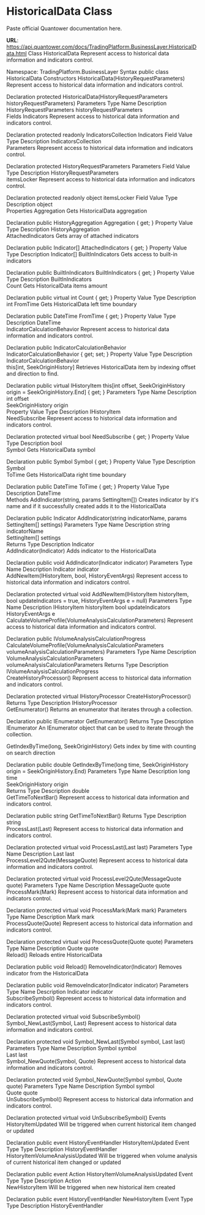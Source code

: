 # HistoricalData Class

Paste official Quantower documentation here.

**URL**: https://api.quantower.com/docs/TradingPlatform.BusinessLayer.HistoricalData.html
Class HistoricalData
Represent access to historical data information and indicators control.

Namespace: TradingPlatform.BusinessLayer
Syntax
public class HistoricalData
Constructors
HistoricalData(HistoryRequestParameters)
Represent access to historical data information and indicators control.

Declaration
protected HistoricalData(HistoryRequestParameters historyRequestParameters)
Parameters
Type	Name	Description
HistoryRequestParameters	historyRequestParameters	
Fields
Indicators
Represent access to historical data information and indicators control.

Declaration
protected readonly IndicatorsCollection Indicators
Field Value
Type	Description
IndicatorsCollection	
Parameters
Represent access to historical data information and indicators control.

Declaration
protected HistoryRequestParameters Parameters
Field Value
Type	Description
HistoryRequestParameters	
itemsLocker
Represent access to historical data information and indicators control.

Declaration
protected readonly object itemsLocker
Field Value
Type	Description
object	
Properties
Aggregation
Gets HistoricalData aggregation

Declaration
public HistoryAggregation Aggregation { get; }
Property Value
Type	Description
HistoryAggregation	
AttachedIndicators
Gets array of attached indicators

Declaration
public Indicator[] AttachedIndicators { get; }
Property Value
Type	Description
Indicator[]	
BuiltInIndicators
Gets access to built-in indicators

Declaration
public BuiltInIndicators BuiltInIndicators { get; }
Property Value
Type	Description
BuiltInIndicators	
Count
Gets HistoricalData items amount

Declaration
public virtual int Count { get; }
Property Value
Type	Description
int	
FromTime
Gets HistoricalData left time boundary

Declaration
public DateTime FromTime { get; }
Property Value
Type	Description
DateTime	
IndicatorCalculationBehavior
Represent access to historical data information and indicators control.

Declaration
public IndicatorCalculationBehavior IndicatorCalculationBehavior { get; set; }
Property Value
Type	Description
IndicatorCalculationBehavior	
this[int, SeekOriginHistory]
Retrieves HistoricalData item by indexing offset and direction to find.

Declaration
public virtual IHistoryItem this[int offset, SeekOriginHistory origin = SeekOriginHistory.End] { get; }
Parameters
Type	Name	Description
int	offset	
SeekOriginHistory	origin	
Property Value
Type	Description
IHistoryItem	
NeedSubscribe
Represent access to historical data information and indicators control.

Declaration
protected virtual bool NeedSubscribe { get; }
Property Value
Type	Description
bool	
Symbol
Gets HistoricalData symbol

Declaration
public Symbol Symbol { get; }
Property Value
Type	Description
Symbol	
ToTime
Gets HistoricalData right time boundary

Declaration
public DateTime ToTime { get; }
Property Value
Type	Description
DateTime	
Methods
AddIndicator(string, params SettingItem[])
Creates indicator by it's name and if it successfully created adds it to the HistoricalData

Declaration
public Indicator AddIndicator(string indicatorName, params SettingItem[] settings)
Parameters
Type	Name	Description
string	indicatorName	
SettingItem[]	settings	
Returns
Type	Description
Indicator	
AddIndicator(Indicator)
Adds indicator to the HistoricalData

Declaration
public void AddIndicator(Indicator indicator)
Parameters
Type	Name	Description
Indicator	indicator	
AddNewItem(IHistoryItem, bool, HistoryEventArgs)
Represent access to historical data information and indicators control.

Declaration
protected virtual void AddNewItem(IHistoryItem historyItem, bool updateIndicators = true, HistoryEventArgs e = null)
Parameters
Type	Name	Description
IHistoryItem	historyItem	
bool	updateIndicators	
HistoryEventArgs	e	
CalculateVolumeProfile(VolumeAnalysisCalculationParameters)
Represent access to historical data information and indicators control.

Declaration
public IVolumeAnalysisCalculationProgress CalculateVolumeProfile(VolumeAnalysisCalculationParameters volumeAnalysisCalculationParameters)
Parameters
Type	Name	Description
VolumeAnalysisCalculationParameters	volumeAnalysisCalculationParameters	
Returns
Type	Description
IVolumeAnalysisCalculationProgress	
CreateHistoryProcessor()
Represent access to historical data information and indicators control.

Declaration
protected virtual IHistoryProcessor CreateHistoryProcessor()
Returns
Type	Description
IHistoryProcessor	
GetEnumerator()
Returns an enumerator that iterates through a collection.

Declaration
public IEnumerator GetEnumerator()
Returns
Type	Description
IEnumerator	
An IEnumerator object that can be used to iterate through the collection.

GetIndexByTime(long, SeekOriginHistory)
Gets index by time with counting on search direction

Declaration
public double GetIndexByTime(long time, SeekOriginHistory origin = SeekOriginHistory.End)
Parameters
Type	Name	Description
long	time	
SeekOriginHistory	origin	
Returns
Type	Description
double	
GetTimeToNextBar()
Represent access to historical data information and indicators control.

Declaration
public string GetTimeToNextBar()
Returns
Type	Description
string	
ProcessLast(Last)
Represent access to historical data information and indicators control.

Declaration
protected virtual void ProcessLast(Last last)
Parameters
Type	Name	Description
Last	last	
ProcessLevel2Qute(MessageQuote)
Represent access to historical data information and indicators control.

Declaration
protected virtual void ProcessLevel2Qute(MessageQuote quote)
Parameters
Type	Name	Description
MessageQuote	quote	
ProcessMark(Mark)
Represent access to historical data information and indicators control.

Declaration
protected virtual void ProcessMark(Mark mark)
Parameters
Type	Name	Description
Mark	mark	
ProcessQuote(Quote)
Represent access to historical data information and indicators control.

Declaration
protected virtual void ProcessQuote(Quote quote)
Parameters
Type	Name	Description
Quote	quote	
Reload()
Reloads entire HistoricalData

Declaration
public void Reload()
RemoveIndicator(Indicator)
Removes indicator from the HistoricalData

Declaration
public void RemoveIndicator(Indicator indicator)
Parameters
Type	Name	Description
Indicator	indicator	
SubscribeSymbol()
Represent access to historical data information and indicators control.

Declaration
protected virtual void SubscribeSymbol()
Symbol_NewLast(Symbol, Last)
Represent access to historical data information and indicators control.

Declaration
protected void Symbol_NewLast(Symbol symbol, Last last)
Parameters
Type	Name	Description
Symbol	symbol	
Last	last	
Symbol_NewQuote(Symbol, Quote)
Represent access to historical data information and indicators control.

Declaration
protected void Symbol_NewQuote(Symbol symbol, Quote quote)
Parameters
Type	Name	Description
Symbol	symbol	
Quote	quote	
UnSubscribeSymbol()
Represent access to historical data information and indicators control.

Declaration
protected virtual void UnSubscribeSymbol()
Events
HistoryItemUpdated
Will be triggered when current historical item changed or updated

Declaration
public event HistoryEventHandler HistoryItemUpdated
Event Type
Type	Description
HistoryEventHandler	
HistoryItemVolumeAnalysisUpdated
Will be triggered when volume analysis of current historical item changed or updated

Declaration
public event Action HistoryItemVolumeAnalysisUpdated
Event Type
Type	Description
Action	
NewHistoryItem
Will be triggered when new historical item created

Declaration
public event HistoryEventHandler NewHistoryItem
Event Type
Type	Description
HistoryEventHandler	
